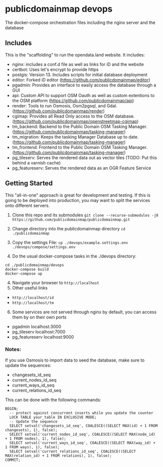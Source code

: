 # publicdomainmap devops
The docker-compose orchestration files including the nginx server and the database

## Includes
This is the "scaffolding" to run the opendata.land website. It includes:
* nginx: includes a conf.d file as well as links for iD and the website
* certbot: Uses let's encrypt to provide https
* postgis: Version 13. Includes scripts for initial database deployment
* editor: Forked iD editor (https://github.com/publicdomainmap/editor)
* pgadmin: Provides an interface to easily access the database through a GUI
* api: Custom API to support OSM Oauth as well as custom extentions to the OSM platform (https://github.com/publicdomainmap/api)
* render: Tools to run Osmosis, Osm2pgsql, and Gdal. (https://github.com/publicdomainmap/render)
* cgimap: Provides all Read Only access to the OSM database. (https://github.com/publicdomainmap/openstreetmap-cgimap)
* tm_backend: Backend to the Public Domain OSM Tasking Manager. (https://github.com/publicdomainmap/tasking-manager)
* tm_migration: Keeps the tasking Manager Database up to date. (https://github.com/publicdomainmap/tasking-manager)
* tm_frontend: Frontend to the Public Domain OSM Tasking Manager. (https://github.com/publicdomainmap/tasking-manager)
* pg_tileserv: Serves the rendered data out as vector tiles (TODO: Put this behind a varnish cache)
* pg_featureserv: Serves the rendered data as an OGR Feature Service

## Getting Started
This "all-in-one" approach is great for development and testing. If this is going to be deployed into production, you may want to split the services onto different servers.

1. Clone this repo and its submodules
`git clone --recurse-submodules -j8 https://github.com/publicdomainmap/publicdomainmap.git`

2. Change directory into the publicdomainmap directory
`cd ./publicdomainmap`

3. Copy the settings File:
`cp ./devops/example.settings.env ./devops/compose/settings.env`

3. Do the usual docker-compose tasks in the ./devops directory:
```
cd ./publicdomainmap/devops
docker-compose build
docker-compose up
```

4. Navigate your browser to `http://localhost`
5. Other useful links
  * `http://localhost/id`
  * `http://localhost/tm`

6. Some services are not served through nginx by default, you can access them by on their own ports
  * pgadmin localhost:3000
  * pg_tileserv localhost:7000
  * pg_featureserv localhost:9000

### Notes:
If you use Osmosis to import data to seed the database, make sure to update the sequences:
  * changesets_id_seq
  * current_nodes_id_seq
  * current_ways_id_seq
  * current_relations_id_seq

 This can be done with the following commands:
  ```
  BEGIN;
    -- protect against concurrent inserts while you update the counter
    LOCK TABLE your_table IN EXCLUSIVE MODE;
    -- Update the sequence
    SELECT setval('changesets_id_seq', COALESCE((SELECT MAX(id) + 1 FROM changesets), 1), false);
    SELECT setval('current_nodes_id_seq', COALESCE((SELECT MAX(node_id) + 1 FROM nodes), 1), false);
    SELECT setval('current_ways_id_seq', COALESCE((SELECT MAX(way_id) + 1 FROM ways), 1), false);
    SELECT setval('current_relations_id_seq', COALESCE((SELECT MAX(relation_id) + 1 FROM relations), 1), false);
  COMMIT;
```
